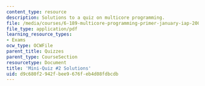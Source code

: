 ```yaml
---
content_type: resource
description: Solutions to a quiz on multicore programming.
file: /media/courses/6-189-multicore-programming-primer-january-iap-2007/d9c680f2942fbee9676feb4d08fdbcdb_quiz2_soln.pdf
file_type: application/pdf
learning_resource_types:
- Exams
ocw_type: OCWFile
parent_title: Quizzes
parent_type: CourseSection
resourcetype: Document
title: 'Mini-Quiz #2 Solutions'
uid: d9c680f2-942f-bee9-676f-eb4d08fdbcdb
---
```

